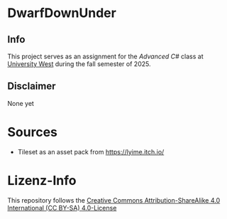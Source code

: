# DwarfDownUnder
## Info
This project serves as an assignment for the *Advanced C#* class at [University West](https://www.hv.se/) during the fall semester of 2025.

## Disclaimer

None yet

# Sources

- Tileset as an asset pack from https://lyime.itch.io/

# Lizenz-Info

This repository follows the  [Creative Commons Attribution-ShareAlike 4.0 International (CC BY-SA) 4.0-License](https://creativecommons.org/licenses/by-sa/4.0/)